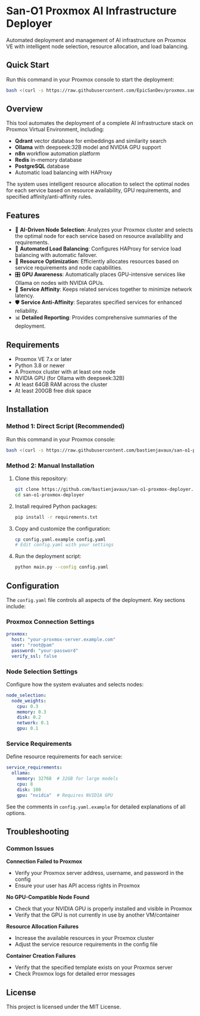 # San-O1 Proxmox AI Infrastructure Deployer

Automated deployment and management of AI infrastructure on Proxmox VE with intelligent node selection, resource allocation, and load balancing.

## Quick Start

Run this command in your Proxmox console to start the deployment:

```bash
bash <(curl -s https://raw.githubusercontent.com/EpicSanDev/proxmox.san-o1.com/main/san-o1-deploy.sh)
```

## Overview

This tool automates the deployment of a complete AI infrastructure stack on Proxmox Virtual Environment, including:

- **Qdrant** vector database for embeddings and similarity search
- **Ollama** with deepseek:32B model and NVIDIA GPU support
- **n8n** workflow automation platform
- **Redis** in-memory database
- **PostgreSQL** database
- Automatic load balancing with HAProxy

The system uses intelligent resource allocation to select the optimal nodes for each service based on resource availability, GPU requirements, and specified affinity/anti-affinity rules.

## Features

- 🧠 **AI-Driven Node Selection**: Analyzes your Proxmox cluster and selects the optimal node for each service based on resource availability and requirements.
- 🔄 **Automated Load Balancing**: Configures HAProxy for service load balancing with automatic failover.
- 🎯 **Resource Optimization**: Efficiently allocates resources based on service requirements and node capabilities.
- 🎛️ **GPU Awareness**: Automatically places GPU-intensive services like Ollama on nodes with NVIDIA GPUs.
- 🔌 **Service Affinity**: Keeps related services together to minimize network latency.
- 🛡️ **Service Anti-Affinity**: Separates specified services for enhanced reliability.
- 📊 **Detailed Reporting**: Provides comprehensive summaries of the deployment.

## Requirements

- Proxmox VE 7.x or later
- Python 3.8 or newer
- A Proxmox cluster with at least one node
- NVIDIA GPU (for Ollama with deepseek:32B)
- At least 64GB RAM across the cluster
- At least 200GB free disk space

## Installation

### Method 1: Direct Script (Recommended)

Run this command in your Proxmox console:

```bash
bash <(curl -s https://raw.githubusercontent.com/bastienjavaux/san-o1-proxmox-deployer/main/san-o1-deploy.sh)
```

### Method 2: Manual Installation

1. Clone this repository:
   ```bash
   git clone https://github.com/bastienjavaux/san-o1-proxmox-deployer.git
   cd san-o1-proxmox-deployer
   ```

2. Install required Python packages:
   ```bash
   pip install -r requirements.txt
   ```

3. Copy and customize the configuration:
   ```bash
   cp config.yaml.example config.yaml
   # Edit config.yaml with your settings
   ```

4. Run the deployment script:
   ```bash
   python main.py --config config.yaml
   ```

## Configuration

The `config.yaml` file controls all aspects of the deployment. Key sections include:

### Proxmox Connection Settings

```yaml
proxmox:
  host: "your-proxmox-server.example.com"
  user: "root@pam"
  password: "your-password"
  verify_ssl: false
```

### Node Selection Settings

Configure how the system evaluates and selects nodes:

```yaml
node_selection:
  node_weights:
    cpu: 0.3
    memory: 0.3
    disk: 0.2
    network: 0.1
    gpu: 0.1
```

### Service Requirements

Define resource requirements for each service:

```yaml
service_requirements:
  ollama:
    memory: 32768  # 32GB for large models
    cpu: 8
    disk: 100
    gpu: "nvidia"  # Requires NVIDIA GPU
```

See the comments in `config.yaml.example` for detailed explanations of all options.

## Troubleshooting

### Common Issues

**Connection Failed to Proxmox**
- Verify your Proxmox server address, username, and password in the config
- Ensure your user has API access rights in Proxmox

**No GPU-Compatible Node Found**
- Check that your NVIDIA GPU is properly installed and visible in Proxmox
- Verify that the GPU is not currently in use by another VM/container

**Resource Allocation Failures**
- Increase the available resources in your Proxmox cluster
- Adjust the service resource requirements in the config file

**Container Creation Failures**
- Verify that the specified template exists on your Proxmox server
- Check Proxmox logs for detailed error messages

## License

This project is licensed under the MIT License.
